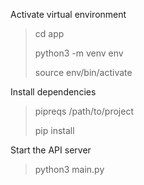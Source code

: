 
Activate virtual environment
>cd app
> 
>python3 -m venv env
>
> source env/bin/activate
 
Install dependencies
>pipreqs /path/to/project
> 
>pip install

Start the API server
>python3 main.py